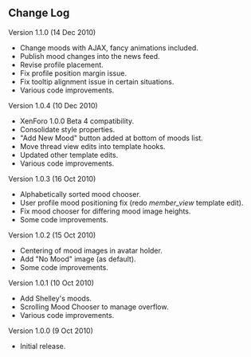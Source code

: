 Change Log
----

Version 1.1.0 (14 Dec 2010)
- Change moods with AJAX, fancy animations included.
- Publish mood changes into the news feed.
- Revise profile placement.
- Fix profile position margin issue.
- Fix tooltip alignment issue in certain situations.
- Various code improvements.

Version 1.0.4 (10 Dec 2010)
- XenForo 1.0.0 Beta 4 compatibility.
- Consolidate style properties.
- "Add New Mood" button added at bottom of moods list.
- Move thread view edits into template hooks.
- Updated other template edits.
- Various code improvements.

Version 1.0.3 (16 Oct 2010)
- Alphabetically sorted mood chooser.
- User profile mood positioning fix (redo *member_view* template edit).
- Fix mood chooser for differing mood image heights.
- Some code improvements.

Version 1.0.2 (15 Oct 2010)
- Centering of mood images in avatar holder.
- Add "No Mood" image (as default).
- Some code improvements.

Version 1.0.1 (10 Oct 2010)
- Add Shelley's moods.
- Scrolling Mood Chooser to manage overflow.
- Various code improvements.

Version 1.0.0 (9 Oct 2010)
- Initial release.
